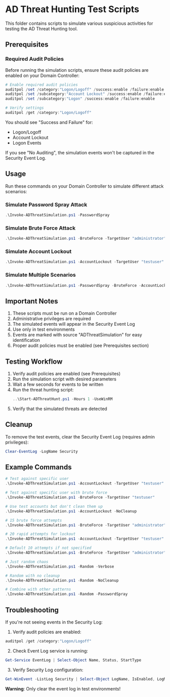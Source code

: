 # AD Threat Hunting Test Scripts

This folder contains scripts to simulate various suspicious activities for testing the AD Threat Hunting tool.

## Prerequisites

### Required Audit Policies

Before running the simulation scripts, ensure these audit policies are enabled on your Domain Controller:

```powershell
# Enable required audit policies
auditpol /set /category:"Logon/Logoff" /success:enable /failure:enable
auditpol /set /subcategory:"Account Lockout" /success:enable /failure:enable
auditpol /set /subcategory:"Logon" /success:enable /failure:enable

# Verify settings
auditpol /get /category:"Logon/Logoff"
```

You should see "Success and Failure" for:
- Logon/Logoff
- Account Lockout
- Logon Events

If you see "No Auditing", the simulation events won't be captured in the Security Event Log.

## Usage

Run these commands on your Domain Controller to simulate different attack scenarios:

### Simulate Password Spray Attack
```powershell
.\Invoke-ADThreatSimulation.ps1 -PasswordSpray
```

### Simulate Brute Force Attack
```powershell
.\Invoke-ADThreatSimulation.ps1 -BruteForce -TargetUser "administrator" -EventCount 15
```

### Simulate Account Lockout
```powershell
.\Invoke-ADThreatSimulation.ps1 -AccountLockout -TargetUser "testuser"
```

### Simulate Multiple Scenarios
```powershell
.\Invoke-ADThreatSimulation.ps1 -PasswordSpray -BruteForce -AccountLockout
```

## Important Notes

1. These scripts must be run on a Domain Controller
2. Administrative privileges are required
3. The simulated events will appear in the Security Event Log
4. Use only in test environments
5. Events are marked with source "ADThreatSimulation" for easy identification
6. Proper audit policies must be enabled (see Prerequisites section)

## Testing Workflow

1. Verify audit policies are enabled (see Prerequisites)
2. Run the simulation script with desired parameters
3. Wait a few seconds for events to be written
4. Run the threat hunting script:
   ```powershell
   ..\Start-ADThreatHunt.ps1 -Hours 1 -UseWinRM
   ```
5. Verify that the simulated threats are detected

## Cleanup

To remove the test events, clear the Security Event Log (requires admin privileges):
```powershell
Clear-EventLog -LogName Security
```

## Example Commands

```powershell
# Test against specific user
.\Invoke-ADThreatSimulation.ps1 -AccountLockout -TargetUser "testuser"

# Test against specific user with brute force
.\Invoke-ADThreatSimulation.ps1 -BruteForce -TargetUser "testuser"

# Use test accounts but don't clean them up
.\Invoke-ADThreatSimulation.ps1 -AccountLockout -NoCleanup

# 15 brute force attempts
.\Invoke-ADThreatSimulation.ps1 -BruteForce -TargetUser "administrator" -EventCount 15

# 20 rapid attempts for lockout
.\Invoke-ADThreatSimulation.ps1 -AccountLockout -TargetUser "testuser" -EventCount 20

# Default 10 attempts if not specified
.\Invoke-ADThreatSimulation.ps1 -BruteForce -TargetUser "administrator"

# Just random chaos
.\Invoke-ADThreatSimulation.ps1 -Random -Verbose

# Random with no cleanup
.\Invoke-ADThreatSimulation.ps1 -Random -NoCleanup

# Combine with other patterns
.\Invoke-ADThreatSimulation.ps1 -Random -PasswordSpray
```

## Troubleshooting

If you're not seeing events in the Security Log:

1. Verify audit policies are enabled:
```powershell
auditpol /get /category:"Logon/Logoff"
```

2. Check Event Log service is running:
```powershell
Get-Service EventLog | Select-Object Name, Status, StartType
```

3. Verify Security Log configuration:
```powershell
Get-WinEvent -ListLog Security | Select-Object LogName, IsEnabled, LogMode
```

**Warning**: Only clear the event log in test environments! 